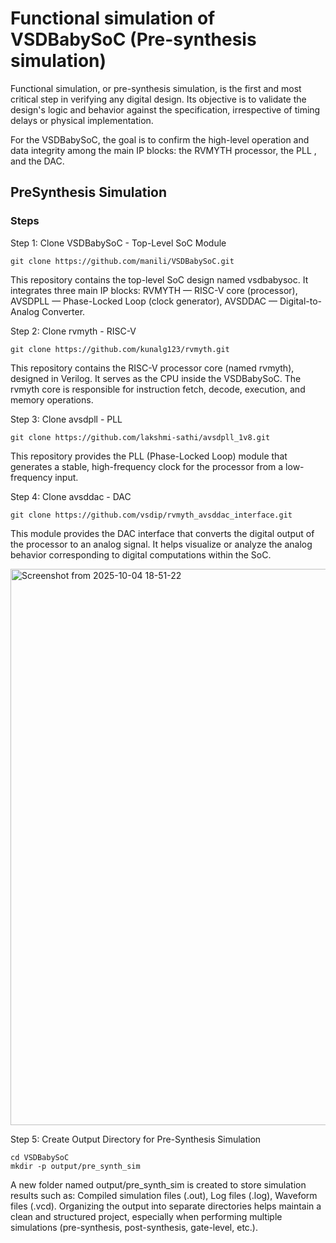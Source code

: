 

# Functional simulation of VSDBabySoC (Pre-synthesis simulation)

Functional simulation, or pre-synthesis simulation, is the first and most critical step in verifying any digital design. Its objective is to validate the design's logic and behavior against the specification, irrespective of timing delays or physical implementation.

For the VSDBabySoC, the goal is to confirm the high-level operation and data integrity among the main IP blocks: the RVMYTH processor, the PLL , and the DAC.

## PreSynthesis Simulation
### Steps 
Step 1: Clone VSDBabySoC - Top-Level SoC Module
```
git clone https://github.com/manili/VSDBabySoC.git
```
This repository contains the top-level SoC design named vsdbabysoc.
It integrates three main IP blocks:
RVMYTH — RISC-V core (processor),
AVSDPLL — Phase-Locked Loop (clock generator),
AVSDDAC — Digital-to-Analog Converter.

Step 2: Clone rvmyth - RISC-V
```
git clone https://github.com/kunalg123/rvmyth.git
```
This repository contains the RISC-V processor core (named rvmyth), designed in Verilog.
It serves as the CPU inside the VSDBabySoC.
The rvmyth core is responsible for instruction fetch, decode, execution, and memory operations.

Step 3: Clone avsdpll - PLL
```
git clone https://github.com/lakshmi-sathi/avsdpll_1v8.git
```
This repository provides the PLL (Phase-Locked Loop) module that generates a stable, high-frequency clock for the processor from a low-frequency input.

Step 4: Clone avsddac - DAC
```
git clone https://github.com/vsdip/rvmyth_avsddac_interface.git
```
This module provides the DAC interface that converts the digital output of the processor to an analog signal.
It helps visualize or analyze the analog behavior corresponding to digital computations within the SoC.


<img width="1854" height="890" alt="Screenshot from 2025-10-04 18-51-22" src="https://github.com/user-attachments/assets/3dac0d25-aef4-4267-822c-381864d988da" />


Step 5: Create Output Directory for Pre-Synthesis Simulation
```
cd VSDBabySoC
mkdir -p output/pre_synth_sim
```
A new folder named output/pre_synth_sim is created to store simulation results such as:
Compiled simulation files (.out),
Log files (.log),
Waveform files (.vcd).
Organizing the output into separate directories helps maintain a clean and structured project, especially when performing multiple simulations (pre-synthesis, post-synthesis, gate-level, etc.).






